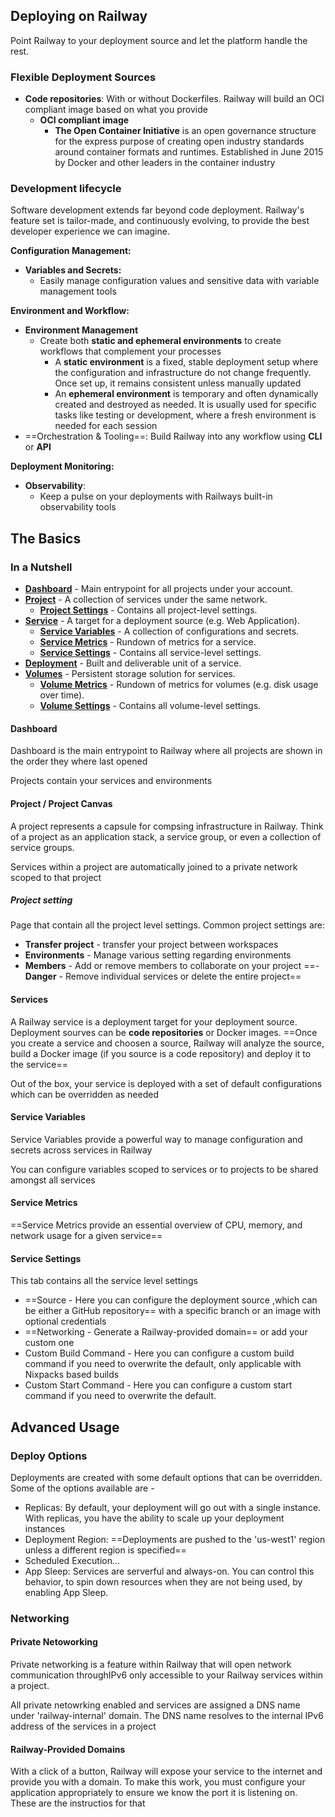 
## Deploying on Railway

Point Railway to your deployment source and let the platform handle the rest.

### Flexible Deployment Sources
- **Code repositories**: With or without Dockerfiles. Railway will build an OCI compliant image based on what you provide
	- **OCI compliant image**
		- **The Open Container Initiative** is an open governance structure for the express purpose of creating open industry standards around container formats and runtimes. Established in June 2015 by Docker and other leaders in the container industry


### Development lifecycle

Software development extends far beyond code deployment. Railway's feature set is tailor-made, and continuously evolving, to provide the best developer experience we can imagine.

**Configuration Management:**
- **Variables and Secrets:**
	- Easily manage configuration values and sensitive data with variable management tools

**Environment and Workflow:**
- **Environment Management**
	- Create both **static and ephemeral environments** to create workflows that complement your processes
		- A **static environment** is a fixed, stable deployment setup where the configuration and infrastructure do not change frequently. Once set up, it remains consistent unless manually updated
		- An **ephemeral environment** is temporary and often dynamically created and destroyed as needed. It is usually used for specific tasks like testing or development, where a fresh environment is needed for each session
- ==Orchestration & Tooling==: Build Railway into any workflow using **CLI** or **API**

**Deployment Monitoring:**
- **Observability**:
	- Keep a pulse on your deployments with Railways built-in observability tools

## The Basics

### In a Nutshell

- **[Dashboard](https://docs.railway.app/overview/the-basics#dashboard--projects)** - Main entrypoint for all projects under your account.
- **[Project](https://docs.railway.app/overview/the-basics#project--project-canvas)** - A collection of services under the same network.
    - **[Project Settings](https://docs.railway.app/overview/the-basics#project-settings)** - Contains all project-level settings.
- **[Service](https://docs.railway.app/overview/the-basics#services)** - A target for a deployment source (e.g. Web Application).
    - **[Service Variables](https://docs.railway.app/overview/the-basics#service-variables)** - A collection of configurations and secrets.
    - **[Service Metrics](https://docs.railway.app/overview/the-basics#service-metrics)** - Rundown of metrics for a service.
    - **[Service Settings](https://docs.railway.app/overview/the-basics#service-settings)** - Contains all service-level settings.
- **[Deployment](https://docs.railway.app/overview/the-basics#deployments)** - Built and deliverable unit of a service.
- **[Volumes](https://docs.railway.app/overview/the-basics#volumes)** - Persistent storage solution for services.
    - **[Volume Metrics](https://docs.railway.app/overview/the-basics#volume-metrics)** - Rundown of metrics for volumes (e.g. disk usage over time).
    - **[Volume Settings](https://docs.railway.app/overview/the-basics#volume-settings)** - Contains all volume-level settings.

#### Dashboard
Dashboard is the main entrypoint to Railway where all projects are shown in the order they where last opened

Projects contain your services and environments

#### Project / Project Canvas

A project represents a capsule for compsing infrastructure in Railway. Think of a project as an application stack, a service group, or even a collection of service groups.

Services within a project are automatically joined to a private network scoped to that project
##### Project setting
Page that contain all the project level settings.
Common project settings are:
- **Transfer project** - transfer your project between workspaces
- **Environments** - Manage various setting regarding environments
- **Members** - Add or remove members to collaborate on your project
==- **Danger** - Remove individual services or delete the entire project==

#### Services

A Railway service is a deployment target for your deployment source. Deployment sourves can be **code repositories** or Docker images. ==Once you create a service and choosen a source, Railway will analyze the source, build a Docker image (if you source is a code repository) and deploy it to the service==

Out of the box, your service is deployed with a set of default configurations which can be overridden as needed

#### Service Variables

Service Variables provide a powerful way to manage configuration and secrets across services in Railway

You can configure variables scoped to services or to projects to be shared amongst all services

#### Service Metrics

==Service Metrics provide an essential overview of CPU, memory, and network usage for a given service==

#### Service Settings
This tab contains all the service level settings

- ==Source - Here you can configure the deployment source ,which can be either a GitHub repository== with a specific branch or an image with optional credentials
- ==Networking - Generate a Railway-provided domain== or add your custom one
- Custom Build Command - Here you can configure a custom build command if you need to overwrite the default, only applicable with Nixpacks based builds
- Custom Start Command - Here you can configure a custom start command if you need to overwrite the default.

## Advanced Usage

### Deploy Options

Deployments are created with some default options that can be overridden. Some of the options available are -

- Replicas: By default, your deployment will go out with a single instance. With replicas, you have the ability to scale up your deployment instances
- Deployment Region: ==Deployments are pushed to the 'us-west1' region unless a different region is specified==
- Scheduled Execution...
- App Sleep: Services are serverful and always-on. You can control this behavior, to spin down resources when they are not being used, by enabling App Sleep.


### Networking

#### Private Netoworking
Private networking is a feature within Railway that will open network communication throughIPv6 only accessible to your Railway services within a project.

All private netowrking enabled and services are assigned a DNS name under 'railway-internal' domain. The DNS name resolves to the internal IPv6 address of the services in a project

#### Railway-Provided Domains
With a click of a button, Railway will expose your service to the internet and provide you with a domain. To make this work, you must configure your application appropriately to ensure we know the port it is listening on. These are the instructios for that
